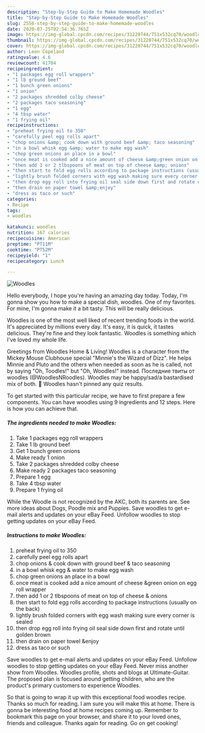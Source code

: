 ```yaml
---
description: "Step-by-Step Guide to Make Homemade Woodles"
title: "Step-by-Step Guide to Make Homemade Woodles"
slug: 2556-step-by-step-guide-to-make-homemade-woodles
date: 2020-07-25T02:54:36.765Z
image: https://img-global.cpcdn.com/recipes/31220744/751x532cq70/woodles-recipe-main-photo.jpg
thumbnail: https://img-global.cpcdn.com/recipes/31220744/751x532cq70/woodles-recipe-main-photo.jpg
cover: https://img-global.cpcdn.com/recipes/31220744/751x532cq70/woodles-recipe-main-photo.jpg
author: Leon Copeland
ratingvalue: 4.6
reviewcount: 41704
recipeingredient:
- "1 packages egg roll wrappers"
- "1 lb ground beef"
- "1 bunch green onions"
- "1 onion"
- "2 packages shredded colby cheese"
- "2 packages taco seasoning"
- "1 egg"
- "4 tbsp water"
- "1 frying oil"
recipeinstructions:
- "preheat frying oil to 350"
- "carefully peel egg rolls apart"
- "chop onions &amp; cook down with ground beef &amp; taco seasoning"
- "in a bowl whisk egg &amp; water to make egg wash"
- "chop green onions an place in a bowl"
- "once meat is cooked add a nice amount of cheese &amp;green onion on egg roll wrapper"
- "then add 1 or 2 tlbspoons of meat on top of cheese &amp; onions"
- "then start to fold egg rolls according to package instructions (usually on the back)"
- "lightly brush folded corners with egg wash making sure every corner is sealed"
- "then drop egg roll into frying oil seal side down first and rotate until golden brown"
- "then drain on paper towel &amp;enjoy"
- "dress as taco or such"
categories:
- Recipe
tags:
- woodles

katakunci: woodles 
nutrition: 167 calories
recipecuisine: American
preptime: "PT11M"
cooktime: "PT52M"
recipeyield: "1"
recipecategory: Lunch

---
```



![Woodles](https://img-global.cpcdn.com/recipes/31220744/751x532cq70/woodles-recipe-main-photo.jpg)

Hello everybody, I hope you're having an amazing day today. Today, I'm gonna show you how to make a special dish, woodles. One of my favorites. For mine, I'm gonna make it a bit tasty. This will be really delicious.

Woodles is one of the most well liked of recent trending foods in the world. It's appreciated by millions every day. It's easy, it is quick, it tastes delicious. They're fine and they look fantastic. Woodles is something which I've loved my whole life.

Greetings from Woodles Home &amp; Living! Woodles is a character from the Mickey Mouse Clubhouse special &#34;Minnie&#39;s the Wizard of Dizz&#34;. He helps Minnie and Pluto and the others when needed as soon as he is called, not by saying &#34;Oh, Toodles!&#34; but &#34;Oh, Woodles!&#34; instead. Последние твиты от woodles (@WoodlesNRoodles). Woodles may be happy/sad/a bastardised mix of both. 📌 Woodles hasn&#39;t pinned any quiz results.


To get started with this particular recipe, we have to first prepare a few components. You can have woodles using 9 ingredients and 12 steps. Here is how you can achieve that.

<!--inarticleads1-->

##### The ingredients needed to make Woodles:

1. Take 1 packages egg roll wrappers
1. Take 1 lb ground beef
1. Get 1 bunch green onions
1. Make ready 1 onion
1. Take 2 packages shredded colby cheese
1. Make ready 2 packages taco seasoning
1. Prepare 1 egg
1. Take 4 tbsp water
1. Prepare 1 frying oil


While the Woodle is not recognized by the AKC, both its parents are. See more ideas about Dogs, Poodle mix and Puppies. Save woodles to get e-mail alerts and updates on your eBay Feed. Unfollow woodles to stop getting updates on your eBay Feed. 

<!--inarticleads2-->

##### Instructions to make Woodles:

1. preheat frying oil to 350
1. carefully peel egg rolls apart
1. chop onions &amp; cook down with ground beef &amp; taco seasoning
1. in a bowl whisk egg &amp; water to make egg wash
1. chop green onions an place in a bowl
1. once meat is cooked add a nice amount of cheese &amp;green onion on egg roll wrapper
1. then add 1 or 2 tlbspoons of meat on top of cheese &amp; onions
1. then start to fold egg rolls according to package instructions (usually on the back)
1. lightly brush folded corners with egg wash making sure every corner is sealed
1. then drop egg roll into frying oil seal side down first and rotate until golden brown
1. then drain on paper towel &amp;enjoy
1. dress as taco or such


Save woodles to get e-mail alerts and updates on your eBay Feed. Unfollow woodles to stop getting updates on your eBay Feed. Never miss another show from Woodles. Woodles profile, shots and blogs at Ultimate-Guitar. The proposed plan is focused around getting children, who are the product&#39;s primary customers to experience Woodles. 

So that is going to wrap it up with this exceptional food woodles recipe. Thanks so much for reading. I am sure you will make this at home. There is gonna be interesting food at home recipes coming up. Remember to bookmark this page on your browser, and share it to your loved ones, friends and colleague. Thanks again for reading. Go on get cooking!
